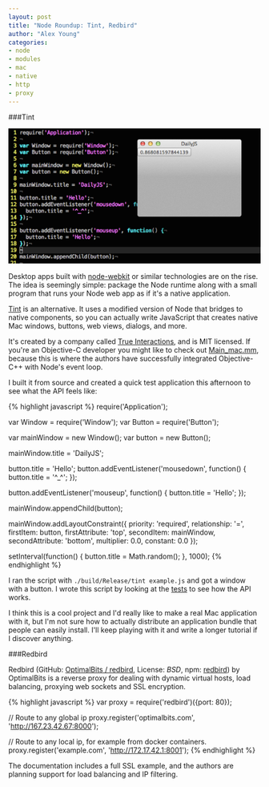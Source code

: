 ```yaml
---
layout: post
title: "Node Roundup: Tint, Redbird"
author: "Alex Young"
categories:
- node
- modules
- mac
- native
- http
- proxy
---
```


###Tint

![Tint2](/images/posts/tint2.png)

Desktop apps built with [node-webkit](https://github.com/rogerwang/node-webkit) or similar technologies are on the rise.  The idea is seemingly simple: package the Node runtime along with a small program that runs your Node web app as if it's a native application.

[Tint](https://github.com/trueinteractions/tint2) is an alternative.  It uses a modified version of Node that bridges to native components, so you can actually write JavaScript that creates native Mac windows, buttons, web views, dialogs, and more.

It's created by a company called [True Interactions](https://www.trueinteractions.com/), and is MIT licensed.  If you're an Objective-C developer you might like to check out [Main_mac.mm](https://github.com/trueinteractions/tint2/blob/master/modules/Runtime/Main_mac.mm), because this is where the authors have successfully integrated Objective-C++ with Node's event loop.

I built it from source and created a quick test application this afternoon to see what the API feels like:

{% highlight javascript %}
require('Application');

var Window = require('Window');
var Button = require('Button');

var mainWindow = new Window();
var button = new Button();

mainWindow.title = 'DailyJS';

button.title = 'Hello';
button.addEventListener('mousedown', function() {
  button.title = '^_^';
});

button.addEventListener('mouseup', function() {
  button.title = 'Hello';
});

mainWindow.appendChild(button);

mainWindow.addLayoutConstraint({
  priority: 'required',
  relationship: '=',
  firstItem: button,
  firstAttribute: 'top',
  secondItem: mainWindow,
  secondAttribute: 'bottom',
  multiplier: 0.0,
  constant: 0.0
});

setInterval(function() {
  button.title = Math.random();
}, 1000);
{% endhighlight %}

I ran the script with `./build/Release/tint example.js` and got a window with a button.  I wrote this script by looking at the [tests](https://github.com/trueinteractions/tint2/tree/master/test) to see how the API works.

I think this is a cool project and I'd really like to make a real Mac application with it, but I'm not sure how to actually distribute an application bundle that people can easily install.  I'll keep playing with it and write a longer tutorial if I discover anything.

###Redbird

Redbird (GitHub: [OptimalBits / redbird](https://github.com/OptimalBits/redbird), License: _BSD_, npm: [redbird](https://www.npmjs.org/package/redbird)) by OptimalBits is a reverse proxy for dealing with dynamic virtual hosts, load balancing, proxying web sockets and SSL encryption.

{% highlight javascript %}
var proxy = require('redbird')({port: 80});

// Route to any global ip
proxy.register('optimalbits.com', 'http://167.23.42.67:8000');

// Route to any local ip, for example from docker containers.
proxy.register('example.com', 'http://172.17.42.1:8001');
{% endhighlight %}

The documentation includes a full SSL example, and the authors are planning support for load balancing and IP filtering.
